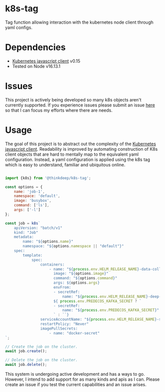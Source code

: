 # k8s-tag
Tag function allowing interaction with the kubernetes node client through yaml configs.

# Dependencies
- [Kubernetes javascript client](https://github.com/kubernetes-client/javascript) v0.15
- Tested on Node v16.13.1

# Issues
This project is actively being developed so many k8s objects aren't currently supported. If you experience issues
please submit an issue [here](https://github.com/ThinkDeepTech/k8s-tag/issues?q=is%3Aissue+is%3Aopen+sort%3Aupdated-desc)
so that I can focus my efforts where there are needs.

# Usage
The goal of this project is to abstract out the complexity of the [Kubernetes javascript client](https://github.com/kubernetes-client/javascript). Readability is improved by automating construction of K8s client objects that are hard
to mentally map to the equivalent yaml configuration. Instead, a yaml configuration is applied using the k8s tag which
is easy to understand, familiar and ubiquitous online.

```javascript

import {k8s} from '@thinkdeep/k8s-tag';

const options = {
    name: 'job-1',
    namespace: 'default',
    image: 'busybox',
    command: ['ls'],
    args: ['-l']
};

const job = k8s`
    apiVersion: "batch/v1"
    kind: "Job"
    metadata:
        name: "${options.name}"
        namespace: "${options.namespace || "default"}"
    spec:
        template:
            spec:
                containers:
                    - name: "${process.env.HELM_RELEASE_NAME}-data-collector"
                      image: "${options.image}"
                      command: "${options.command}"
                      args: ${options.args}
                      envFrom:
                      - secretRef:
                          name: "${process.env.HELM_RELEASE_NAME}-deep-microservice-collection-secret"
                      ${ process.env.PREDECOS_KAFKA_SECRET ? `
                      - secretRef:
                          name: "${process.env.PREDECOS_KAFKA_SECRET}"
                      ` : ``}
                serviceAccountName: "${process.env.HELM_RELEASE_NAME}-secret-accessor-service-account"
                restartPolicy: "Never"
                imagePullSecrets:
                    - name: "docker-secret"
`;

// Create the job on the cluster.
await job.create();

// Delete the job on the cluster.
await job.delete();

```

This system is undergoing active development and has a ways to go. However, I intend to add support for as many
kinds and apis as I can. Please create an issue if you test the current capabilities and an issue arises.